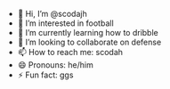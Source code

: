 - 👋 Hi, I’m @scodajh
- 👀 I’m interested in football
- 🌱 I’m currently learning how to dribble
- 💞️ I’m looking to collaborate on defense
- 📫 How to reach me: scodah
- 😄 Pronouns: he/him
- ⚡ Fun fact: ggs

<!---
scodajh/scodajh is a ✨ special ✨ repository because its `README.md` (this file) appears on your GitHub profile.
You can click the Preview link to take a look at your changes.
--->
